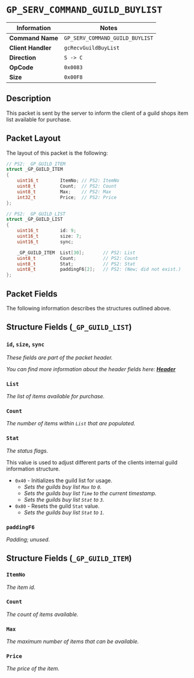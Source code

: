 # `GP_SERV_COMMAND_GUILD_BUYLIST`

| Information               | Notes |
|---                        |---    |
| **Command Name**          | `GP_SERV_COMMAND_GUILD_BUYLIST` |
| **Client Handler**        | `gcRecvGuildBuyList` |
| **Direction**             | `S -> C` |
| **OpCode**                | `0x0083` |
| **Size**                  | `0x00F8` |

## Description

This packet is sent by the server to inform the client of a guild shops item list available for purchase.

## Packet Layout

The layout of this packet is the following:

```cpp
// PS2: _GP_GUILD_ITEM
struct _GP_GUILD_ITEM
{
    uint16_t        ItemNo; // PS2: ItemNo
    uint8_t         Count;  // PS2: Count
    uint8_t         Max;    // PS2: Max
    int32_t         Price;  // PS2: Price
};

// PS2: _GP_GUILD_LIST
struct _GP_GUILD_LIST
{
    uint16_t        id: 9;
    uint16_t        size: 7;
    uint16_t        sync;

    _GP_GUILD_ITEM  List[30];       // PS2: List
    uint8_t         Count;          // PS2: Count
    uint8_t         Stat;           // PS2: Stat
    uint8_t         paddingF6[2];   // PS2: (New; did not exist.)
};
```

## Packet Fields

The following information describes the structures outlined above.

## Structure Fields (`_GP_GUILD_LIST`)

### `id`, `size`, `sync`

_These fields are part of the packet header._

_You can find more information about the header fields here: [**Header**](/world/HEADER.md)_

### `List`

_The list of items available for purchase._

### `Count`

_The number of items within `List` that are populated._

### `Stat`

_The status flags._

This value is used to adjust different parts of the clients internal guild information structure.

  - `0x40` - Initializes the guild list for usage.
    - _Sets the guilds buy list `Max` to `0`._
    - _Sets the guilds buy list `Time` to the current timestamp._
    - _Sets the guilds buy list `Stat` to `3`._
  - `0x80` - Resets the guild `Stat` value.
    - _Sets the guilds buy list `Stat` to `1`._

### `paddingF6`

_Padding; unused._

## Structure Fields (`_GP_GUILD_ITEM`)

### `ItemNo`

_The item id._

### `Count`

_The count of items available._

### `Max`

_The maximum number of items that can be available._

### `Price`

_The price of the item._
